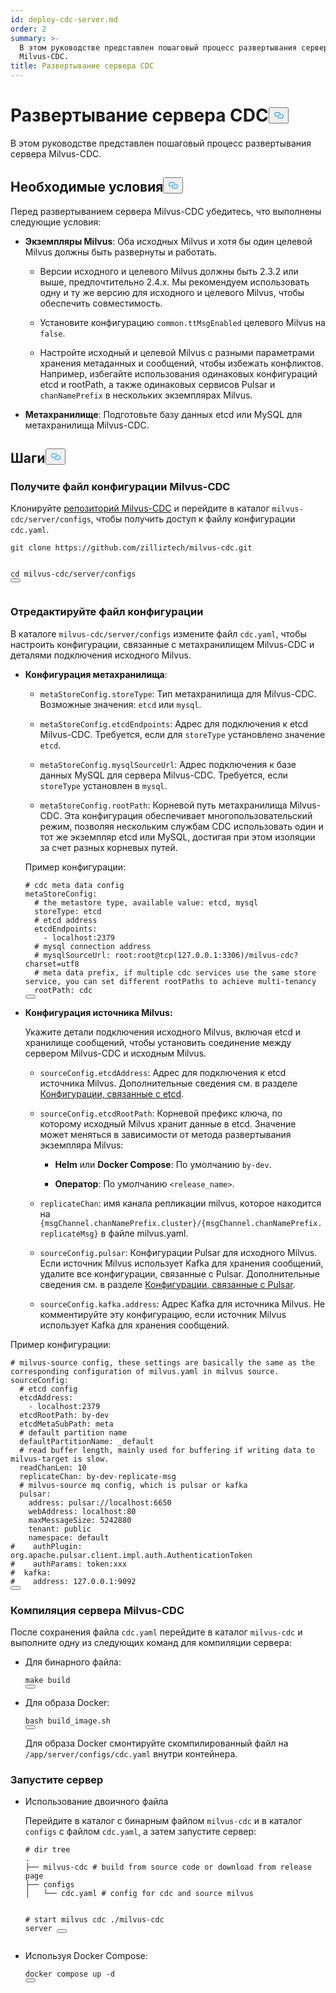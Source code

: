 ```yaml
---
id: deploy-cdc-server.md
order: 2
summary: >-
  В этом руководстве представлен пошаговый процесс развертывания сервера
  Milvus-CDC.
title: Развертывание сервера CDC
---
```

<h1 id="Deploy-CDC-Server" class="common-anchor-header">Развертывание сервера CDC<button data-href="#Deploy-CDC-Server" class="anchor-icon" translate="no">
      <svg translate="no"
        aria-hidden="true"
        focusable="false"
        height="20"
        version="1.1"
        viewBox="0 0 16 16"
        width="16"
      >
        <path
          fill="#0092E4"
          fill-rule="evenodd"
          d="M4 9h1v1H4c-1.5 0-3-1.69-3-3.5S2.55 3 4 3h4c1.45 0 3 1.69 3 3.5 0 1.41-.91 2.72-2 3.25V8.59c.58-.45 1-1.27 1-2.09C10 5.22 8.98 4 8 4H4c-.98 0-2 1.22-2 2.5S3 9 4 9zm9-3h-1v1h1c1 0 2 1.22 2 2.5S13.98 12 13 12H9c-.98 0-2-1.22-2-2.5 0-.83.42-1.64 1-2.09V6.25c-1.09.53-2 1.84-2 3.25C6 11.31 7.55 13 9 13h4c1.45 0 3-1.69 3-3.5S14.5 6 13 6z"
        ></path>
      </svg>
    </button></h1><p>В этом руководстве представлен пошаговый процесс развертывания сервера Milvus-CDC.</p>
<h2 id="Prerequisites" class="common-anchor-header">Необходимые условия<button data-href="#Prerequisites" class="anchor-icon" translate="no">
      <svg translate="no"
        aria-hidden="true"
        focusable="false"
        height="20"
        version="1.1"
        viewBox="0 0 16 16"
        width="16"
      >
        <path
          fill="#0092E4"
          fill-rule="evenodd"
          d="M4 9h1v1H4c-1.5 0-3-1.69-3-3.5S2.55 3 4 3h4c1.45 0 3 1.69 3 3.5 0 1.41-.91 2.72-2 3.25V8.59c.58-.45 1-1.27 1-2.09C10 5.22 8.98 4 8 4H4c-.98 0-2 1.22-2 2.5S3 9 4 9zm9-3h-1v1h1c1 0 2 1.22 2 2.5S13.98 12 13 12H9c-.98 0-2-1.22-2-2.5 0-.83.42-1.64 1-2.09V6.25c-1.09.53-2 1.84-2 3.25C6 11.31 7.55 13 9 13h4c1.45 0 3-1.69 3-3.5S14.5 6 13 6z"
        ></path>
      </svg>
    </button></h2><p>Перед развертыванием сервера Milvus-CDC убедитесь, что выполнены следующие условия:</p>
<ul>
<li><p><strong>Экземпляры Milvus</strong>: Оба исходных Milvus и хотя бы один целевой Milvus должны быть развернуты и работать.</p>
<ul>
<li><p>Версии исходного и целевого Milvus должны быть 2.3.2 или выше, предпочтительно 2.4.x. Мы рекомендуем использовать одну и ту же версию для исходного и целевого Milvus, чтобы обеспечить совместимость.</p></li>
<li><p>Установите конфигурацию <code translate="no">common.ttMsgEnabled</code> целевого Milvus на <code translate="no">false</code>.</p></li>
<li><p>Настройте исходный и целевой Milvus с разными параметрами хранения метаданных и сообщений, чтобы избежать конфликтов. Например, избегайте использования одинаковых конфигураций etcd и rootPath, а также одинаковых сервисов Pulsar и <code translate="no">chanNamePrefix</code> в нескольких экземплярах Milvus.</p></li>
</ul></li>
<li><p><strong>Метахранилище</strong>: Подготовьте базу данных etcd или MySQL для метахранилища Milvus-CDC.</p></li>
</ul>
<h2 id="Steps" class="common-anchor-header">Шаги<button data-href="#Steps" class="anchor-icon" translate="no">
      <svg translate="no"
        aria-hidden="true"
        focusable="false"
        height="20"
        version="1.1"
        viewBox="0 0 16 16"
        width="16"
      >
        <path
          fill="#0092E4"
          fill-rule="evenodd"
          d="M4 9h1v1H4c-1.5 0-3-1.69-3-3.5S2.55 3 4 3h4c1.45 0 3 1.69 3 3.5 0 1.41-.91 2.72-2 3.25V8.59c.58-.45 1-1.27 1-2.09C10 5.22 8.98 4 8 4H4c-.98 0-2 1.22-2 2.5S3 9 4 9zm9-3h-1v1h1c1 0 2 1.22 2 2.5S13.98 12 13 12H9c-.98 0-2-1.22-2-2.5 0-.83.42-1.64 1-2.09V6.25c-1.09.53-2 1.84-2 3.25C6 11.31 7.55 13 9 13h4c1.45 0 3-1.69 3-3.5S14.5 6 13 6z"
        ></path>
      </svg>
    </button></h2><h3 id="Obtain-the-Milvus-CDC-config-file" class="common-anchor-header">Получите файл конфигурации Milvus-CDC</h3><p>Клонируйте <a href="https://github.com/zilliztech/milvus-cdc">репозиторий Milvus-CDC</a> и перейдите в каталог <code translate="no">milvus-cdc/server/configs</code>, чтобы получить доступ к файлу конфигурации <code translate="no">cdc.yaml</code>.</p>
<pre><code translate="no" class="language-bash">git <span class="hljs-built_in">clone</span> https://github.com/zilliztech/milvus-cdc.git

<span class="hljs-built_in">cd</span> milvus-cdc/server/configs
<button class="copy-code-btn"></button></code></pre>
<h3 id="Edit-the-config-file" class="common-anchor-header">Отредактируйте файл конфигурации</h3><p>В каталоге <code translate="no">milvus-cdc/server/configs</code> измените файл <code translate="no">cdc.yaml</code>, чтобы настроить конфигурации, связанные с метахранилищем Milvus-CDC и деталями подключения исходного Milvus.</p>
<ul>
<li><p><strong>Конфигурация метахранилища</strong>:</p>
<ul>
<li><p><code translate="no">metaStoreConfig.storeType</code>: Тип метахранилища для Milvus-CDC. Возможные значения: <code translate="no">etcd</code> или <code translate="no">mysql</code>.</p></li>
<li><p><code translate="no">metaStoreConfig.etcdEndpoints</code>: Адрес для подключения к etcd Milvus-CDC. Требуется, если для <code translate="no">storeType</code> установлено значение <code translate="no">etcd</code>.</p></li>
<li><p><code translate="no">metaStoreConfig.mysqlSourceUrl</code>: Адрес подключения к базе данных MySQL для сервера Milvus-CDC. Требуется, если <code translate="no">storeType</code> установлен в <code translate="no">mysql</code>.</p></li>
<li><p><code translate="no">metaStoreConfig.rootPath</code>: Корневой путь метахранилища Milvus-CDC. Эта конфигурация обеспечивает многопользовательский режим, позволяя нескольким службам CDC использовать один и тот же экземпляр etcd или MySQL, достигая при этом изоляции за счет разных корневых путей.</p></li>
</ul>
<p>Пример конфигурации:</p>
<pre><code translate="no" class="language-yaml"><span class="hljs-comment"># cdc meta data config</span>
metaStoreConfig:
  <span class="hljs-comment"># the metastore type, available value: etcd, mysql</span>
  storeType: etcd
  <span class="hljs-comment"># etcd address</span>
  etcdEndpoints:
    - localhost:<span class="hljs-number">2379</span>
  <span class="hljs-comment"># mysql connection address</span>
  <span class="hljs-comment"># mysqlSourceUrl: root:root@tcp(127.0.0.1:3306)/milvus-cdc?charset=utf8</span>
  <span class="hljs-comment"># meta data prefix, if multiple cdc services use the same store service, you can set different rootPaths to achieve multi-tenancy</span>
  rootPath: cdc
<button class="copy-code-btn"></button></code></pre></li>
<li><p><strong>Конфигурация источника Milvus:</strong></p>
<p>Укажите детали подключения исходного Milvus, включая etcd и хранилище сообщений, чтобы установить соединение между сервером Milvus-CDC и исходным Milvus.</p>
<ul>
<li><p><code translate="no">sourceConfig.etcdAddress</code>: Адрес для подключения к etcd источника Milvus. Дополнительные сведения см. в разделе <a href="https://milvus.io/docs/configure_etcd.md#etcd-related-Configurations">Конфигурации, связанные с etcd</a>.</p></li>
<li><p><code translate="no">sourceConfig.etcdRootPath</code>: Корневой префикс ключа, по которому исходный Milvus хранит данные в etcd. Значение может меняться в зависимости от метода развертывания экземпляра Milvus:</p>
<ul>
<li><p><strong>Helm</strong> или <strong>Docker Compose</strong>: По умолчанию <code translate="no">by-dev</code>.</p></li>
<li><p><strong>Оператор</strong>: По умолчанию <code translate="no">&lt;release_name&gt;</code>.</p></li>
</ul></li>
<li><p><code translate="no">replicateChan</code>: имя канала репликации milvus, которое находится на <code translate="no">{msgChannel.chanNamePrefix.cluster}/{msgChannel.chanNamePrefix.replicateMsg}</code> в файле milvus.yaml.</p></li>
<li><p><code translate="no">sourceConfig.pulsar</code>: Конфигурации Pulsar для исходного Milvus. Если источник Milvus использует Kafka для хранения сообщений, удалите все конфигурации, связанные с Pulsar. Дополнительные сведения см. в разделе <a href="https://milvus.io/docs/configure_pulsar.md">Конфигурации, связанные с Pulsar</a>.</p></li>
<li><p><code translate="no">sourceConfig.kafka.address</code>: Адрес Kafka для источника Milvus. Не комментируйте эту конфигурацию, если источник Milvus использует Kafka для хранения сообщений.</p></li>
</ul></li>
</ul>
<p>Пример конфигурации:</p>
<pre><code translate="no" class="language-yaml"><span class="hljs-comment"># milvus-source config, these settings are basically the same as the corresponding configuration of milvus.yaml in milvus source.</span>
sourceConfig:
  <span class="hljs-comment"># etcd config</span>
  etcdAddress:
    - localhost:<span class="hljs-number">2379</span>
  etcdRootPath: by-dev
  etcdMetaSubPath: meta
  <span class="hljs-comment"># default partition name</span>
  defaultPartitionName: _default
  <span class="hljs-comment"># read buffer length, mainly used for buffering if writing data to milvus-target is slow.</span>
  readChanLen: <span class="hljs-number">10</span>
  replicateChan: by-dev-replicate-msg
  <span class="hljs-comment"># milvus-source mq config, which is pulsar or kafka</span>
  pulsar:
    address: pulsar://localhost:<span class="hljs-number">6650</span>
    webAddress: localhost:<span class="hljs-number">80</span>
    maxMessageSize: <span class="hljs-number">5242880</span>
    tenant: public
    namespace: default
<span class="hljs-comment">#    authPlugin: org.apache.pulsar.client.impl.auth.AuthenticationToken</span>
<span class="hljs-comment">#    authParams: token:xxx</span>
<span class="hljs-comment">#  kafka:</span>
<span class="hljs-comment">#    address: 127.0.0.1:9092</span>
<button class="copy-code-btn"></button></code></pre>
<h3 id="Compile-the-Milvus-CDC-server" class="common-anchor-header">Компиляция сервера Milvus-CDC</h3><p>После сохранения файла <code translate="no">cdc.yaml</code> перейдите в каталог <code translate="no">milvus-cdc</code> и выполните одну из следующих команд для компиляции сервера:</p>
<ul>
<li><p>Для бинарного файла:</p>
<pre><code translate="no" class="language-bash"><span class="hljs-built_in">make</span> build
<button class="copy-code-btn"></button></code></pre></li>
<li><p>Для образа Docker:</p>
<pre><code translate="no" class="language-bash">bash build_image.sh
<button class="copy-code-btn"></button></code></pre>
<p>Для образа Docker смонтируйте скомпилированный файл на <code translate="no">/app/server/configs/cdc.yaml</code> внутри контейнера.</p></li>
</ul>
<h3 id="Start-the-server" class="common-anchor-header">Запустите сервер</h3><ul>
<li><p>Использование двоичного файла</p>
<p>Перейдите в каталог с бинарным файлом <code translate="no">milvus-cdc</code> и в каталог <code translate="no">configs</code> с файлом <code translate="no">cdc.yaml</code>, а затем запустите сервер:</p>
<pre><code translate="no" class="language-bash"><span class="hljs-comment"># dir tree</span>
.
├── milvus-cdc <span class="hljs-comment"># build from source code or download from release page</span>
├── configs
│   └── cdc.yaml <span class="hljs-comment"># config for cdc and source milvus</span>

<span class="hljs-comment"># start milvus cdc</span>
./milvus-cdc server
<button class="copy-code-btn"></button></code></pre></li>
<li><p>Используя Docker Compose:</p>
<pre><code translate="no" class="language-bash">docker compose up -d
<button class="copy-code-btn"></button></code></pre></li>
</ul>

